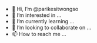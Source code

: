 - 👋 Hi, I’m @parikesitwongso
- 👀 I’m interested in ...
- 🌱 I’m currently learning ...
- 💞️ I’m looking to collaborate on ...
- 📫 How to reach me ...

<!---
parikesitwongso/parikesitwongso is a ✨ special ✨ repository because its `README.md` (this file) appears on your GitHub profile.
You can click the Preview link to take a look at your changes.
--->
